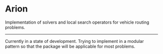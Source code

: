 # Arion

Implementation of solvers and local search operators for vehicle routing problems. 

--------------
Currently in a state of development. 
Trying to implement in a modular pattern so that the package will be applicable for most problems.